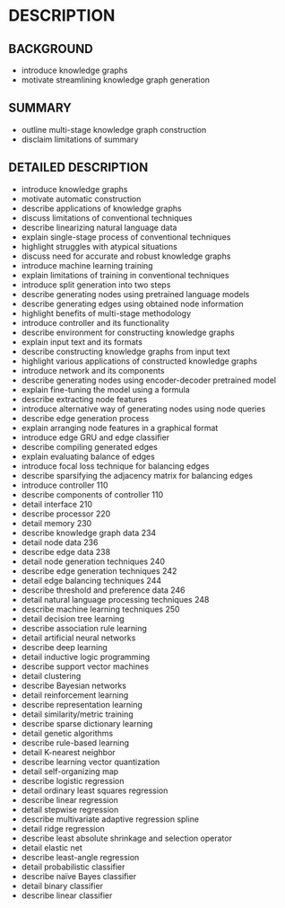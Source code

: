 # DESCRIPTION

## BACKGROUND

- introduce knowledge graphs
- motivate streamlining knowledge graph generation

## SUMMARY

- outline multi-stage knowledge graph construction
- disclaim limitations of summary

## DETAILED DESCRIPTION

- introduce knowledge graphs
- motivate automatic construction
- describe applications of knowledge graphs
- discuss limitations of conventional techniques
- describe linearizing natural language data
- explain single-stage process of conventional techniques
- highlight struggles with atypical situations
- discuss need for accurate and robust knowledge graphs
- introduce machine learning training
- explain limitations of training in conventional techniques
- introduce split generation into two steps
- describe generating nodes using pretrained language models
- describe generating edges using obtained node information
- highlight benefits of multi-stage methodology
- introduce controller and its functionality
- describe environment for constructing knowledge graphs
- explain input text and its formats
- describe constructing knowledge graphs from input text
- highlight various applications of constructed knowledge graphs
- introduce network and its components
- describe generating nodes using encoder-decoder pretrained model
- explain fine-tuning the model using a formula
- describe extracting node features
- introduce alternative way of generating nodes using node queries
- describe edge generation process
- explain arranging node features in a graphical format
- introduce edge GRU and edge classifier
- describe compiling generated edges
- explain evaluating balance of edges
- introduce focal loss technique for balancing edges
- describe sparsifying the adjacency matrix for balancing edges
- introduce controller 110
- describe components of controller 110
- detail interface 210
- describe processor 220
- detail memory 230
- describe knowledge graph data 234
- detail node data 236
- describe edge data 238
- detail node generation techniques 240
- describe edge generation techniques 242
- detail edge balancing techniques 244
- describe threshold and preference data 246
- detail natural language processing techniques 248
- describe machine learning techniques 250
- detail decision tree learning
- describe association rule learning
- detail artificial neural networks
- describe deep learning
- detail inductive logic programming
- describe support vector machines
- detail clustering
- describe Bayesian networks
- detail reinforcement learning
- describe representation learning
- detail similarity/metric training
- describe sparse dictionary learning
- detail genetic algorithms
- describe rule-based learning
- detail K-nearest neighbor
- describe learning vector quantization
- detail self-organizing map
- describe logistic regression
- detail ordinary least squares regression
- describe linear regression
- detail stepwise regression
- describe multivariate adaptive regression spline
- detail ridge regression
- describe least absolute shrinkage and selection operator
- detail elastic net
- describe least-angle regression
- detail probabilistic classifier
- describe naïve Bayes classifier
- detail binary classifier
- describe linear classifier

